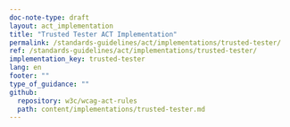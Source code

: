 ```yaml
---
doc-note-type: draft
layout: act_implementation
title: "Trusted Tester ACT Implementation"
permalink: /standards-guidelines/act/implementations/trusted-tester/
ref: /standards-guidelines/act/implementations/trusted-tester/
implementation_key: trusted-tester
lang: en
footer: ""
type_of_guidance: ""
github:
  repository: w3c/wcag-act-rules
  path: content/implementations/trusted-tester.md
---
```


